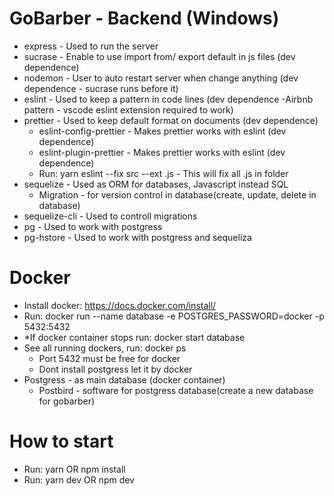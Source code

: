 # GoBarber - Backend (Windows)

- express - Used to run the server
- sucrase - Enable to use import from/ export default in js files (dev dependence)
- nodemon - User to auto restart server when change anything (dev dependence - sucrase runs before it)
- eslint - Used to keep a pattern in code lines (dev dependence -Airbnb pattern - vscode eslint extension required to work)
- prettier - Used to keep default format on documents (dev dependence)
  - eslint-config-prettier - Makes prettier works with eslint (dev dependence)
  - eslint-plugin-prettier - Makes prettier works with eslint (dev dependence)
  - Run: yarn eslint --fix src --ext .js - This will fix all .js in folder
- sequelize - Used as ORM for databases, Javascript instead SQL
  - Migration - for version control in database(create, update, delete in database)
- sequelize-cli - Used to controll migrations
- pg - Used to work with postgress
- pg-hstore - Used to work with postgress and sequeliza

# Docker

- Install docker: https://docs.docker.com/install/
- Run: docker run --name database -e POSTGRES_PASSWORD=docker -p 5432:5432
- \*If docker container stops run: docker start database
- See all running dockers, run: docker ps
  - Port 5432 must be free for docker
  - Dont install postgress let it by docker
- Postgress - as main database (docker container)
  - Postbird - software for postgress database(create a new database for gobarber)

# How to start

- Run: yarn OR npm install
- Run: yarn dev OR npm dev
